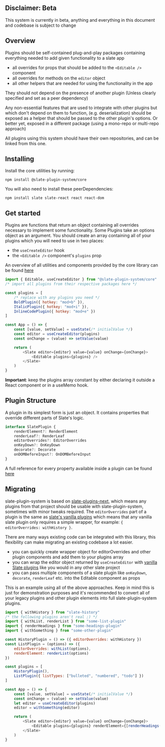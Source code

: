 ## Disclaimer: Beta

This system is currently in beta, anything and everything in this document and codebase is subject to change

## Overview

Plugins should be self-contained plug-and-play packages containing everything needed to add given functionality to a slate app

- all overrides for props that should be added to the `<Editable />` component
- all overrides for methods on the `editor` object
- all other helpers that are needed for using the functionality in the app

They should not depend on the presence of another plugin (Unless clearly specified and set as a peer dependency)

Any non-essential features that are used to integrate with other plugins but which don't depend on them to function, (e.g. deserialization) should be exposed as a helper that should be passed to the other plugin's options. Or better yet, exposed in a different package (using a mono-repo or multi-repo approach)

All plugins using this system should have their own repositories, and can be linked from this one.

## Installing

Install the core utilities by running:

```
npm install @slate-plugin-system/core
```

You will also need to install these peerDependencies:

```
npm install slate slate-react react react-dom
```

## Get started

Plugins are functions that return an object containing all overrides necessary to implement some functionality. Some Plugins take an options object as an argument. You should create an array containing all of your plugins which you will need to use in two places:

- the `useCreateEditor` hook
- the `<Editable />` component's `plugins` prop

An overview of all utilities and components provided by the core library can be found [here](./packages/core/README.md)

```js
import { Editable, useCreateEditor } from "@slate-plugin-system/core"
/* import all plugins from their respective packages here */

const plugins = [
	/* replace with any plugins you need */
	BoldPlugin({ hotkey: "mod+b" }),
	ItalicPlugin({ hotkey: "mod+i" }),
	InlineCodePlugin({ hotkey: "mod+e" })
]

const App = () => {
	const [value, setValue] = useState(/* initialValue */)
	const editor = useCreateEditor(plugins)
	const onChange = (value) => setValue(value)

	return (
		<Slate editor={editor} value={value} onChange={onChange}>
			<Editable plugins={plugins} />
		</Slate>
	)
}
```

**Important**: keep the plugins array constant by either declaring it outside a React component or in a useMemo hook.

## Plugin Structure

A plugin in its simplest form is just an object. It contains properties that override different parts of Slate's logic.

```ts
interface SlatePlugin {
	renderElement?: RenderElement
	renderLeaf?: RenderLeaf
	editorOverrides?: EditorOverrides
	onKeyDown?: OnKeyDown
	decorate?: Decorate
	onDOMBeforeInput?: OnDOMBeforeInput
}
```

A full reference for every property available inside a plugin can be found [here](./packages/core/PLUGIN_STRUCTURE.md)

## Migrating

slate-plugin-system is based on [slate-plugins-next](https://github.com/zbeyens/slate-plugins-next), which means any plugins from that project should be usable with slate-plugin-system, sometimes with minor tweaks required. The `editorOverrides` part of a plugin is the same as [slate's vanilla plugins](https://docs.slatejs.org/concepts/07-plugins) which means that any vanilla slate plugin only requires a simple wrapper, for example: `{ editorOverrides: withHistory }`.

There are many ways existing code can be integrated with this library, this flexibility can make migrating an existing codebase a lot easier.

- you can quickly create wrapper object for editorOverrides and other plugin components and add them to your plugins array
- you can wrap the editor object returned by `useCreateEditor` with [vanilla Slate plugins](https://docs.slatejs.org/concepts/07-plugins) like you would in any other slate project
- you can pass multiple components of a slate plugin like `onKeyDown`, `decorate`, `renderLeaf` etc. into the Editable component as props

This is an example using all of the above approaches. Keep in mind this is just for demonstration purposes and it's recommended to convert all of your legacy plugins and other plugin elements into full slate-plugin-system plugins.

```js
import { withHistory } from "slate-history"
/* the following plugins aren't real ;) */
import { withList, renderList } from "some-list-plugin"
import { renderHeadings } from "some-headings-plugin"
import { withSomething } from "some-other-plugin"

const HistoryPlugin = () => ({ editorOverrides: withHistory })
const ListPlugin = (options) => ({
	editorOverrides: withList(options),
	renderElement: renderList(options)
})

const plugins = [
	HistoryPlugin(),
	ListPlugin({ listTypes: ["bulleted", "numbered", "todo"] })
]

const App = () => {
	const [value, setValue] = useState(/* initialValue */)
	const onChange = (value) => setValue(value)
	let editor = useCreateEditor(plugins)
	editor = withSomething(editor)

	return (
		<Slate editor={editor} value={value} onChange={onChange}>
			<Editable plugins={plugins} renderElement={[renderHeadings({ levels: 6 })]} />
		</Slate>
	)
}
```
